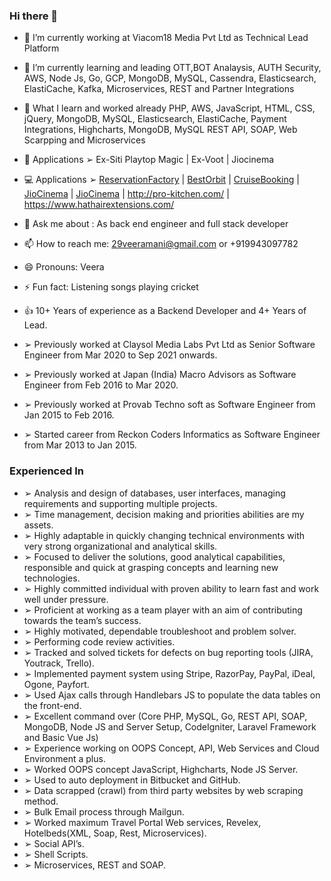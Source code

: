 ### Hi there 👋


- 🔭 I’m currently working at Viacom18 Media Pvt Ltd as Technical Lead Platform
- 🌱 I’m currently learning and leading  OTT,BOT Analaysis, AUTH Security, AWS, Node Js, Go, GCP, MongoDB, MySQL, Cassendra, Elasticsearch, ElastiCache, Kafka, Microservices, REST and Partner Integrations
- :muscle: What I learn and worked already PHP, AWS, JavaScript, HTML, CSS, jQuery, MongoDB, MySQL, Elasticsearch, ElastiCache, Payment Integrations, Highcharts, MongoDB, MySQL REST API, SOAP, Web Scarpping and Microservices
- :iphone: Applications  ➢ Ex-Siti Playtop Magic | Ex-Voot | Jiocinema
- :computer: Applications  ➢ [ReservationFactory](https://reservationfactory.com/) | [BestOrbit](https://bestorbit.com/) | [CruiseBooking](https://cruisebookings.me/) | [JioCinema](https://www.jiocinema.com/) | [JioCinema](https://www.voot.com/) | http://pro-kitchen.com/ | https://www.hathairextensions.com/
- 💬 Ask me about : As back end engineer and full stack developer
- 📫 How to reach me: 29veeramani@gmail.com or +919943097782
- 😄 Pronouns: Veera
- ⚡ Fun fact: Listening songs playing cricket 

- :thumbsup: 10+ Years of experience as a Backend Developer and 4+ Years of Lead.
- ➢ Previously worked at Claysol Media Labs Pvt Ltd as
Senior Software Engineer from Mar 2020 to Sep 2021 onwards.
- ➢ Previously worked at Japan (India) Macro Advisors as
Software Engineer from Feb 2016 to Mar 2020.
- ➢ Previously worked at Provab Techno soft as Software
Engineer from Jan 2015 to Feb 2016.
- ➢ Started career from Reckon Coders Informatics as
Software Engineer from Mar 2013 to Jan 2015.

### Experienced In
- ➢ Analysis and design of databases, user interfaces, managing requirements and supporting multiple
projects.
- ➢ Time management, decision making and priorities abilities are my assets.
- ➢ Highly adaptable in quickly changing technical environments with very strong organizational and
analytical skills.
- ➢ Focused to deliver the solutions, good analytical capabilities, responsible and quick at grasping concepts
and learning new technologies.
- ➢ Highly committed individual with proven ability to learn fast and work well under pressure.
- ➢ Proficient at working as a team player with an aim of contributing towards the team’s success.
- ➢ Highly motivated, dependable troubleshoot and problem solver.
- ➢ Performing code review activities.
- ➢ Tracked and solved tickets for defects on bug reporting tools (JIRA, Youtrack, Trello).
- ➢ Implemented payment system using Stripe, RazorPay, PayPal, iDeal, Ogone, Payfort.
- ➢ Used Ajax calls through Handlebars JS to populate the data tables on the front-end.
- ➢ Excellent command over (Core PHP, MySQL, Go, REST API, SOAP, MongoDB, Node JS and Server Setup, CodeIgniter,
Laravel Framework and Basic Vue Js)
- ➢ Experience working on OOPS Concept, API, Web Services and Cloud Environment a plus.
- ➢ Worked OOPS concept JavaScript, Highcharts, Node JS Server.
- ➢ Used to auto deployment in Bitbucket and GitHub.
- ➢ Data scrapped (crawl) from third party websites by web scraping method.
- ➢ Bulk Email process through Mailgun.
- ➢ Worked maximum Travel Portal Web services, Revelex, Hotelbeds(XML, Soap, Rest, Microservices).
- ➢ Social API’s.
- ➢ Shell Scripts.
- ➢ Microservices, REST and SOAP.
